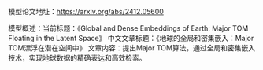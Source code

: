 模型论文地址：https://arxiv.org/abs/2412.05600

模型概述：当前标题：《Global and Dense Embeddings of Earth: Major TOM Floating in the Latent Space》
中文文章标题：《地球的全局和密集嵌入：Major TOM漂浮在潜在空间中》
文章内容：提出Major TOM算法，通过全局和密集嵌入技术，实现地球数据的精确表达和高效检索。

